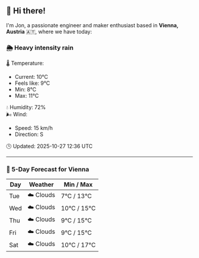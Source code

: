 ## 👋 Hi there!

I'm Jon, a passionate engineer and maker enthusiast based in **Vienna, Austria** 🇦🇹, where we have today:

### 🌦️ Heavy intensity rain 

🌡️ Temperature: 
* Current: 10°C
* Feels like: 9°C
* Min: 8°C 
* Max: 11°C  

💧 Humidity: 72%  
🌬️ Wind: 
* Speed: 15 km/h 
* Direction: S  

🕒 Updated: 2025-10-27 12:36 UTC

---

### 📅 5-Day Forecast for Vienna

| Day | Weather | Min / Max |
|-----|---------|------------|
| Tue | ☁️ Clouds | 7°C / 13°C |
| Wed | ☁️ Clouds | 10°C / 15°C |
| Thu | ☁️ Clouds | 9°C / 15°C |
| Fri | ☁️ Clouds | 9°C / 15°C |
| Sat | ☁️ Clouds | 10°C / 17°C |
